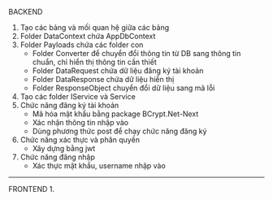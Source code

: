 BACKEND
1. Tạo các bảng và mối quan hệ giữa các bảng
2. Folder DataContext chứa AppDbContext
3. Folder Payloads chứa các folder con
   - Folder Converter để chuyển đổi thông tin từ DB sang thông tin chuẩn, chỉ hiển thị thông tin cần thiết
   - Folder DataRequest chứa dữ liệu đăng ký tài khoản
   - Folder DataResponse chứa dữ liệu hiển thị
   - Folder ResponseObject chuyển đổi dữ liệu sang mã lỗi
4. Tạo các folder IService và Service
5. Chức năng đăng ký tài khoản
   - Mã hóa mật khẩu bằng package BCrypt.Net-Next
   - Xác nhận thông tin nhập vào
   - Dùng phương thức post để chạy chức năng đăng ký
6. Chức năng xác thực và phân quyền
   - Xây dựng bằng jwt
7. Chức năng đăng nhập
   - Xác thực mật khẩu, username nhập vào
------------------------------------------------------------------------------------------------------------
FRONTEND
1.
